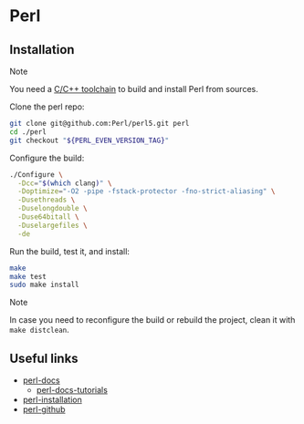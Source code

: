 # Perl

## Installation

> [!NOTE]
>
> You need a [C/C++ toolchain](../llvm/README.md) to build and install Perl from sources.

Clone the perl repo:

```bash
git clone git@github.com:Perl/perl5.git perl
cd ./perl
git checkout "${PERL_EVEN_VERSION_TAG}"
```

Configure the build:

```bash
./Configure \
  -Dcc="$(which clang)" \
  -Doptimize="-O2 -pipe -fstack-protector -fno-strict-aliasing" \
  -Dusethreads \
  -Duselongdouble \
  -Duse64bitall \
  -Duselargefiles \
  -de
```

Run the build, test it, and install:

```bash
make
make test
sudo make install
```

> [!NOTE]
>
> In case you need to reconfigure the build or rebuild the project, clean it with `make distclean`.

## Useful links

- [perl-docs][perl-docs]
  - [perl-docs-tutorials][perl-docs-tutorials]
- [perl-installation][perl-installation]
- [perl-github][perl-github]

[perl-docs]: <https://perldoc.perl.org/>
[perl-docs-tutorials]: <https://perldoc.perl.org/perl#Tutorials>
[perl-github]: <https://github.com/Perl/perl5>
[perl-installation]: <https://github.com/Perl/perl5>

